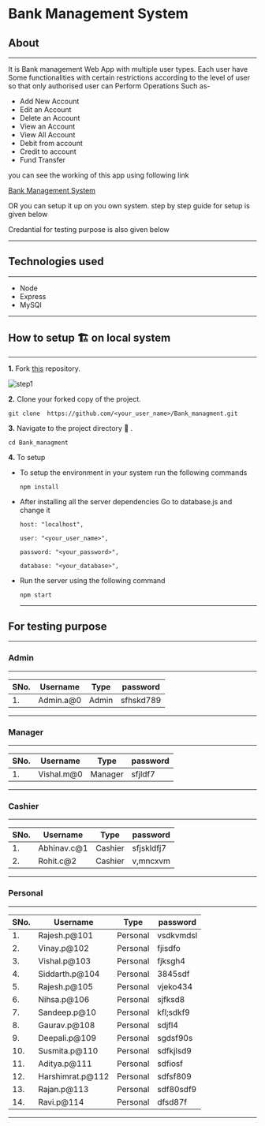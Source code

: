 # Bank Management System

## About

<hr /> 
It is Bank management Web App with multiple user types. Each user have Some functionalities with certain restrictions according to the level of user so that only authorised user can Perform Operations
Such as-

- Add New Account
- Edit an Account
- Delete an Account
- View an Account
- View All Account
- Debit from account
- Credit to account
- Fund Transfer

you can see the working of this app using following link

[Bank Management System](https://bank-managment-system.herokuapp.com)

OR you can setup it up on you own system. step by step guide for setup is given below

Credantial for testing purpose is also given below

<hr />

## Technologies used

<hr />

- Node
- Express
- MySQl

<hr />

## How to setup 🏗 on local system

<hr />

**1.** Fork [this](https://github.com/satyampgt4/Bank_managment.git) repository.

![step1](https://user-images.githubusercontent.com/72425181/122670266-be43ee80-d1de-11eb-9330-8d07ce2bd7ab.png)

**2.** Clone your forked copy of the project.

```
git clone  https://github.com/<your_user_name>/Bank_managment.git
```

**3.** Navigate to the project directory :file_folder: .

```
cd Bank_managment
```

**4.** To setup

- To setup the environment in your system run the following commands
  ```
  npm install
  ```
- After installing all the server dependencies Go to database.js and change it

  ```
  host: "localhost",

  user: "<your_user_name>",

  password: "<your_password>",

  database: "<your_database>",
  ```

- Run the server using the following command

  ```
  npm start
  ```

  <hr />

## For testing purpose

<hr />

### Admin

<hr />

| SNo. | Username  | Type  | password  |
| ---- | --------- | ----- | --------- |
| 1.   | Admin.a@0 | Admin | sfhskd789 |

<hr />

### Manager

<hr />

| SNo. | Username   | Type    | password |
| ---- | ---------- | ------- | -------- |
| 1.   | Vishal.m@0 | Manager | sfjldf7  |

<hr />

### Cashier

<hr />

| SNo. | Username    | Type    | password   |
| ---- | ----------- | ------- | ---------- |
| 1.   | Abhinav.c@1 | Cashier | sfjskldfj7 |
| 2.   | Rohit.c@2   | Cashier | v,mncxvm   |

<hr />

### Personal

<hr />

| SNo. | Username         | Type     | password  |
| ---- | ---------------- | -------- | --------- |
| 1.   | Rajesh.p@101     | Personal | vsdkvmdsl |
| 2.   | Vinay.p@102      | Personal | fjisdfo   |
| 3.   | Vishal.p@103     | Personal | fjksgh4   |
| 4.   | Siddarth.p@104   | Personal | 3845sdf   |
| 5.   | Rajesh.p@105     | Personal | vjeko434  |
| 6.   | Nihsa.p@106      | Personal | sjfksd8   |
| 7.   | Sandeep.p@10     | Personal | kfl;sdkf9 |
| 8.   | Gaurav.p@108     | Personal | sdjfl4    |
| 9.   | Deepali.p@109    | Personal | sgdsf90s  |
| 10.  | Susmita.p@110    | Personal | sdfkjlsd9 |
| 11.  | Aditya.p@111     | Personal | sdfiosf   |
| 12.  | Harshimrat.p@112 | Personal | sdfsf809  |
| 13.  | Rajan.p@113      | Personal | sdf80sdf9 |
| 14.  | Ravi.p@114       | Personal | dfsd87f   |

<hr />

